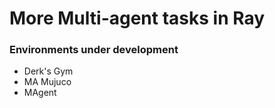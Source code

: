 # More Multi-agent tasks in Ray

### Environments under development

- Derk's Gym
- MA Mujuco
- MAgent








